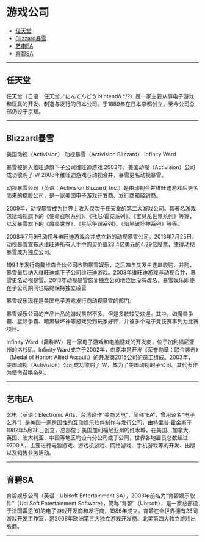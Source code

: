 # 游戏公司

- [任天堂](#任天堂)
- [Blizzard暴雪](#Blizzard暴雪)
- [艺电EA](#艺电EA)
- [育碧SA](#育碧SA)



---------------------------------------------------------------------------------------------------------------------
## 任天堂

任天堂（日语：任天堂／にんてんどう Nintendō */?）是一家主要从事电子游戏和玩具的开发、制造与发行的日本公司。于1889年在日本京都创立，至今公司总部仍设于京都。



---------------------------------------------------------------------------------------------------------------------

## Blizzard暴雪

美国动视（Activision）
动视暴雪（Activision Blizzard）
Infinity Ward


暴雪被纳入维旺迪旗下子公司维旺迪游戏
2003年，美国动视（Activision）公司成功收购了IW
2008年维旺迪游戏与动视合并，暴雪更名动视暴雪。




动视暴雪公司（英语：Activision Blizzard, Inc.）是由动视合并维旺迪游戏后更名而来的控股公司，是一家美国电子游戏开发商、发行商和经销商。

2009年，动视暴雪成为世界上收入仅次于任天堂的第二大游戏公司。其著名游戏包括动视旗下的《使命召唤系列》、《托尼·霍克系列》、《宝贝龙世界系列》等等，以及暴雪旗下的《魔兽世界》、《星际争霸系列》、《暗黑破坏神系列》等等。


2008年7月9日动视与维旺迪游戏合并成立新的动视暴雪公司。2013年7月25日，动视暴雪宣布从维旺迪所有人手中购买价值23.4亿美元的4.29亿股票，使得动视暴雪成为独立公司。

1994年发行商戴维森合伙公司收购暴雪娱乐，之后四年又发生连串收购、并购，暴雪最后纳入维旺迪旗下子公司维旺迪游戏。2008年维旺迪游戏与动视合并，暴雪更名动视暴雪。2013年动视暴雪恢复独立公司地位后没有改名，暴雪娱乐即便在子公司期间也始终保持独立经营


暴雪娱乐现在是美国电子游戏发行商动视暴雪的部门。

暴雪娱乐公司的产品出品的游戏虽然不多，但是多数较受欢迎。其中，如魔兽争霸、星际争霸、暗黑破坏神等游戏受到玩家好评，并被多个电子竞技赛事列为比赛项目。


Infinity Ward（简称IW）是一家电子游戏和电脑游戏的开发商，位于加利福尼亚州的洛杉矶。Infinity Ward成立于2002年，由原本是开发《荣誉勋章：联合袭击》（Medal of Honor: Allied Assault）的开发商2015公司的员工组成。2003年，美国动视（Activision）公司成功收购了IW，成为了美国动视的子公司。其代表作为使命召唤系列。


---------------------------------------------------------------------------------------------------------------------

## 艺电EA

艺电（英语：Electronic Arts，台湾译作“美商艺电”，简称“EA”，曾用译名“电子艺界”）是美国一家跨国性的互动娱乐软件制作与发行公司，由特里普·霍金斯于1982年5月28日创立，总部位于美国加利福尼亚州的红木城，在美国、加拿大、英国、澳大利亚、中国等地区均设有分公司或子公司，世界各地雇员总数超过9700人。主要进行电脑游戏、游戏机游戏、网络游戏、手机游戏等的开发、出版以及销售业务活动。






---------------------------------------------------------------------------------------------------------------------
## 育碧SA

育碧娱乐公司（英语：Ubisoft Entertainment SA），2003年前名为“育碧娱乐软件”（Ubi Soft Entertainment Software），简称“育碧”（Ubisoft），是一家总部设于法国雷恩[6]的电子游戏开发商和发行商，1986年成立。育碧在全世界拥有23间游戏开发工作室，是2008年欧洲第三大独立游戏开发商、北美第四大独立游戏出版商。



---------------------------------------------------------------------------------------------------------------------



